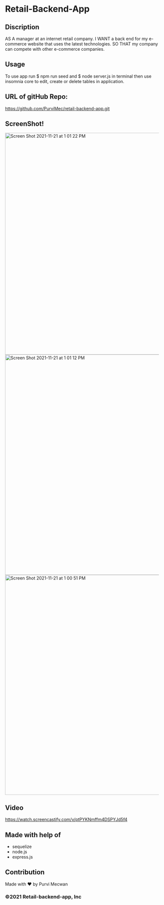 # Retail-Backend-App

## Discription
AS A manager at an internet retail company. I WANT a back end for my e-commerce website that uses the latest technologies. SO THAT my company can compete with other e-commerce companies.

## Usage
To use app run $ npm run seed and $ node server.js in terminal then use insomnia core to edit, create or delete tables in application.

## URL of gitHub Repo:
https://github.com/PurviMec/retail-backend-app.git

## ScreenShot!
<img width="727" alt="Screen Shot 2021-11-21 at 1 01 22 PM" src="https://user-images.githubusercontent.com/86253830/142773644-2023ac3e-a1d5-4fe5-9e21-b8c370ffc2c6.png">
<img width="722" alt="Screen Shot 2021-11-21 at 1 01 12 PM" src="https://user-images.githubusercontent.com/86253830/142773649-90de6263-0a86-42b5-8a35-733630e2214e.png">
<img width="721" alt="Screen Shot 2021-11-21 at 1 00 51 PM" src="https://user-images.githubusercontent.com/86253830/142773651-a92c7035-9f1a-4650-841e-0146dee96b41.png">

## Video
https://watch.screencastify.com/v/ptPYKNmffm4DSPYJd5f4

## Made with help of 
- sequelize
- node.js
- express.js

## Contribution
Made with ❤️  by Purvi Mecwan

### ©️2021 Retail-backend-app, Inc

